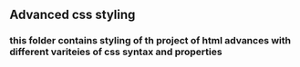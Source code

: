 ## Advanced css styling

### this folder contains styling of th project of html advances with different variteies of css syntax and properties
